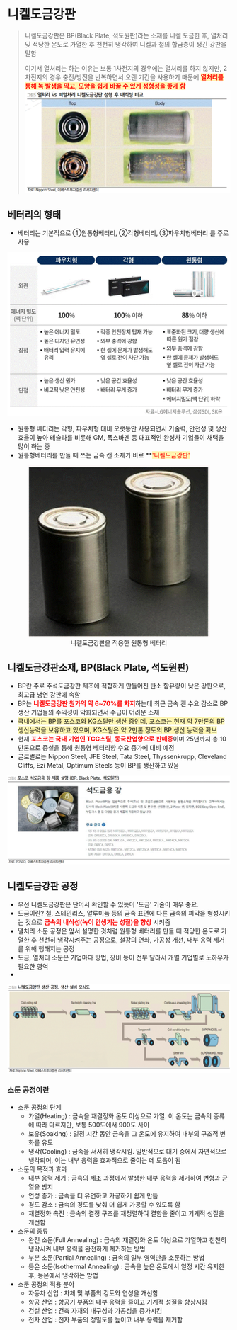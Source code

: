 # 니켈도금강판
> 니켈도금강판은 BP(Black Plate, 석도원판)라는 소재를 니켈 도금한 후, 열처리 및 적당한 온도로 가열한 후 천천히 냉각하여 니켈과 철의 합금층이 생긴 강판을 말함
> 
> 여기서 열처리는 하는 이유는 보통 1차전지의 경우에는 열처리를 하지 않지만, 2차전지의 경우 충전/방전을 반복하면서 오랜 기간을 사용하기 때문에 **<span style="color:red; background-color:#fff5b1">열처리를 통해 녹 발생을 막고, 모양을 쉽게 바꿀 수 있게 성형성을 좋게 함</span>**
![열처리VS비열처리 니켈도금강판 성형 후 내식성 비교](https://github.com/dragoglass/invest/blob/stock/%EC%9D%B4%EC%B0%A8%EC%A0%84%EC%A7%80/%EB%8B%88%EC%BC%88%EB%8F%84%EA%B8%88%EA%B0%95%ED%8C%90/%EB%82%B4%EC%8B%9D%EC%84%B1%EB%B9%84%EA%B5%90.gif?raw=1)

## 베터리의 형태
- 베터리는 기본적으로 ①원통형베터리, ②각형베터리, ③파우치형베터리 를 주로 사용

![전기차 베터리 형태 및 장단점](https://github.com/dragoglass/invest/blob/stock/%EC%9D%B4%EC%B0%A8%EC%A0%84%EC%A7%80/%EB%8B%88%EC%BC%88%EB%8F%84%EA%B8%88%EA%B0%95%ED%8C%90/%EB%B2%A0%ED%84%B0%EB%A6%AC%ED%98%95%ED%83%9C.gif?raw=1)

- 원통형 베터리는 각형, 파우치형 대비 오랫동안 사용되면서 기술력, 안전성 및 생산효율이 높아 테슬라를 비롯해 GM, 폭스바겐 등 대표적인 완성차 기업들이 채택을 많이 하는 중
- 원통형베터리를 만들 때 쓰는 금속 캔 소재가 바로 **<span style="color:red; background-color:#fff5b1">'니켈도금강판'</span>
<p align="center">
    <img src=https://github.com/dragoglass/invest/blob/stock/%EC%9D%B4%EC%B0%A8%EC%A0%84%EC%A7%80/%EB%8B%88%EC%BC%88%EB%8F%84%EA%B8%88%EA%B0%95%ED%8C%90/%EC%9B%90%ED%86%B5%ED%98%95%EB%B2%A0%ED%84%B0%EB%A6%AC.gif?raw=1 alt="니켈도금강판을 적용한 원통형베터리" />
    <br>
   니켈도금강판을 적용한 원통형 베터리
</p>

## 니켈도금강판소재, BP(Black Plate, 석도원판)
- BP란 주로 주석도금강판 제조에 적합하게 만들어진 탄소 함유량이 낮은 강판으로, 최고급 냉연 강판에 속함
- BP는 **<span style="color:red">니켈도금강판 원가의 약 6~70%를 차지**하는데 최근 금속 캔 수요 감소로 BP 생산 기업들의 수익성이 악화되면서 수급이 어려운 소재
- <span style="background-color:#fff5b1">국내에서는 BP를 포스코와 KG스틸만 생산 중인데, 포스코는 현재 약 7만톤의 BP 생산능력을 보유하고 있으며, KG스틸은 약 2만톤 정도의 BP 생산 능력을 확보
- 현재 **<span style="color:red">포스코는 국내 기업인 TCC스틸, 동국산업향으로 판매중**이며 25년까지 총 10만톤으로 증설을 통해 원통형 베터리향 수요 증가에 대비 예정
- 글로벌로는 Nippon Steel, JFE Steel, Tata Steel, Thyssenkrupp, Cleveland Cliffs, Ezi Metal, Optimum Steels 등이 BP를 생산하고 있음

![포스코 석도금용 강 제품 설명 (BP, Black Plate, 석도원판)](https://github.com/dragoglass/invest/blob/stock/%EC%9D%B4%EC%B0%A8%EC%A0%84%EC%A7%80/%EB%8B%88%EC%BC%88%EB%8F%84%EA%B8%88%EA%B0%95%ED%8C%90/%EC%84%9D%EB%8F%84%EC%9B%90%ED%8C%90.gif?raw=1)

## 니켈도금강판 공정
- 우선 니켈도금강판은 단어서 확인할 수 있듯이 '도금' 기술이 매우 중요.
- 도금이란? 철, 스테인리스, 알루미늄 등의 금속 표면에 다른 금속의 피막을 형성시키는 것으로 **<span style="color:red">금속의 내식성(녹이 안생기는 성질)을 향상** 시켜줌
- 열처리 소둔 공정은 앞서 설명한 것처럼 원통형 베터리를 만들 때 적당한 온도로 가열한 후 천천히 냉각시켜주는 공정으로, 철강의 연화, 가공성 개선, 내부 응력 제거를 위해 행해지는 공정
- 도금, 열처리 소둔은 기업마다 방법, 장비 등이 전부 달라서 개별 기업별로 노하우가 필요한 영억
- 
![니켈도금강판 생산 공정, 생산 설비 모식도](https://github.com/dragoglass/invest/blob/stock/%EC%9D%B4%EC%B0%A8%EC%A0%84%EC%A7%80/%EB%8B%88%EC%BC%88%EB%8F%84%EA%B8%88%EA%B0%95%ED%8C%90/%EA%B0%95%ED%8C%90%EC%83%9D%EC%82%B0%EA%B3%B5%EC%A0%95.gif?raw=1)

### 소둔 공정이란
- 소둔 공정의 단계
  - 가열(Heating) : 금속을 재결정화 온도 이상으로 가열. 이 온도는 금속의 종류에 따라 다르지만, 보통 500도에서 900도 사이
  - 보유(Soaking) : 일정 시간 동안 금속을 그 온도에 유지하여 내부의 구조적 변화를 유도
  - 냉각(Cooling) : 금속을 서서히 냉각시킴. 일반적으로 대기 중에서 자연적으로 냉각되며, 이는 내부 응력을 효과적으로 줄이는 데 도움이 됨
- 소둔의 목적과 효과
  - 내부 응력 제거 : 금속의 제조 과정에서 발생한 내부 응력을 제거하여 변형과 균열을 방지
  - 연성 증가 : 금속을 더 유연하고 가공하기 쉽게 만듬
  - 경도 감소 : 금속의 경도를 낮춰 더 쉽게 가공할 수 있도록 함
  - 재결정화 촉진 : 금속의 결정 구조를 재정렬하여 결함을 줄이고 기계적 성질을 개선함
- 소둔의 종류
  - 완전 소둔(Full Annealing) : 금속의 재결정화 온도 이상으로 가열하고 천천히 냉각시켜 내부 응력을 완전하게 제거하는 방법
  - 부분 소둔(Partial Annealing) : 금속의 일부 영역만을 소둔하는 방법
  - 등온 소둔(Isothermal Annealing) : 금속을 높은 온도에서 일정 시간 유지한 후, 등온에서 냉각하는 방법
- 소둔 공정의 적용 분야
  - 자동차 산업 : 차체 및 부품의 강도와 연성을 개선함
  - 항공 산업 : 항공기 부품의 내부 응력을 줄이고 기계적 성질을 향상시킴
  - 건설 산업 : 건축 자재의 내구성과 가공성을 증가시킴
  - 전자 산업 : 전자 부품의 정밀도를 높이고 내부 응력을 제거함
